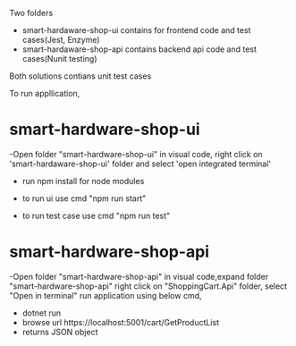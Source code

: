 Two folders 
- smart-hardaware-shop-ui 
    contains for frontend code and test cases(Jest, Enzyme)
- smart-hardaware-shop-api
    contains backend api code and test cases(Nunit testing)

Both solutions contians unit test cases

To run appllication,
# smart-hardware-shop-ui
-Open folder "smart-hardware-shop-ui" in visual code, right click on 'smart-hardaware-shop-ui' folder and select 'open integrated terminal'

- run npm install for node modules

- to run ui use cmd "npm run start"
    
- to run test case use cmd "npm run test"

# smart-hardware-shop-api
-Open folder "smart-hardware-shop-api" in visual code,expand folder "smart-hardware-shop-api" right click on "ShoppingCart.Api" folder, 
select "Open in terminal"
run application using below cmd,

- dotnet run
- browse url https://localhost:5001/cart/GetProductList
- returns JSON object